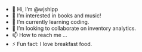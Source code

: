 - 👋 Hi, I’m @wjshipp
- 👀 I’m interested in books and music!
- 🌱 I’m currently learning coding.
- 💞️ I’m looking to collaborate on inventory analytics.
- 📫 How to reach me ...
- ⚡ Fun fact: I love breakfast food.

<!---
wjshipp/wjshipp is a ✨ special ✨ repository because its `README.md` (this file) appears on your GitHub profile.
You can click the Preview link to take a look at your changes.
--->
